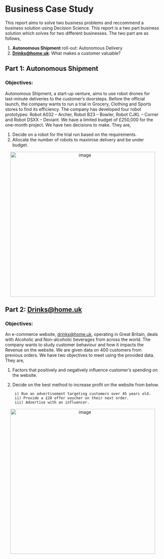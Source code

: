 # Business Case Study
This report aims to solve two business problems and reccommend a business solution using Decision Science. This report is a two part business solution 
which solves for two different businesses. The two part are as follows,
1. **Autonomous Shipment** roll-out: Autonomous Delivery
2. **Drinks@home.uk**: What makes a customer valuable?

## Part 1: Autonomous Shipment

### Objectives:
Autonomous Shipment, a start-up venture, aims to use robot drones for last-minute deliveries to
the customer’s doorsteps. Before the official launch, the company wants to run a trial in Grocery, Clothing and Sports stores 
to find its efficiency. The company has developed four robot prototypes: Robot A032 – Archer, Robot B23 – Bowler,
Robot CJKL – Corner and Robot DSXX – Deviant. We have a limited budget of £250,000 for the
one-month project. We have two decisions to make. They are,
1. Decide on a robot for the trial run based on the requirements.
2. Allocate the number of robots to maximise delivery and be under budget.

<p align="center">
<img width="471" alt="image" src=https://www.foodnavigator.com/var/wrbm_gb_food_pharma/storage/images/_aliases/wrbm_large/publications/food-beverage-nutrition/foodnavigator.com/news/business/this-will-all-begin-to-scale-across-europe-from-2023-onwards-food-delivery-by-drone-prepares-for-take-off-after-uk-watchdog-approval/12378277-1-eng-GB/This-will-all-begin-to-scale-across-Europe-from-2023-onwards-Food-delivery-by-drone-prepares-for-take-off-after-UK-watchdog-approval.jpg>


## Part 2: Drinks@home.uk

### Objectives:
An e-commerce website, drinks@home.uk, operating in Great Britain, deals with Alcoholic and
Non-alcoholic beverages from across the world. The company wants to study customer behaviour
and how it impacts the Revenue on the website.
We are given data on 400 customers from previous orders. We have two objectives to meet using
the provided data. They are,
1. Factors that positively and negatively influence customer’s spending on the website.
2. Decide on the best method to increase profit on the website from below.


        i) Run an advertisement targeting customers over 45 years old.
        ii) Provide a £20 offer voucher on their next order.
        iii) Advertise with an influencer.

<p align="center">
<img width="471" alt="image" src=https://cdn.shopify.com/s/files/1/1905/1333/files/eCommerce_Trends_in_Food_and_Beverages.jpg?v=1688562491>
